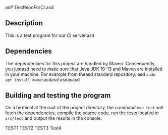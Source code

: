 as# TestRepoForCI
asd
## Description
This is a test program for our CI server.asd

## Dependencies
The dependencies for this project are handled by Maven. Consequently, you justasd need to make sure that Java JDK 10-13 and Maven are installed in your machine. For example from theasd standard repository:
asd
```sudo apt install maven```asdasd
asdasasd
## Building and testing the program
On a terminal at the root of the project directory, the command `mvn test` will fetch the dependencies, compile the source code, run the tests located in `src/test` and output the results in the console.

TEST1
TEST2
TEST3
Test4
